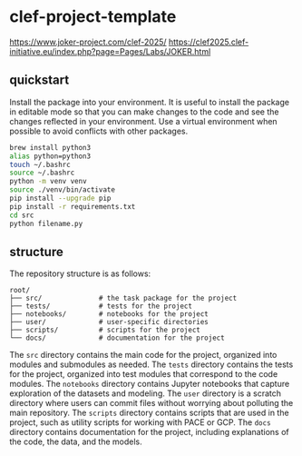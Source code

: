 # clef-project-template

https://www.joker-project.com/clef-2025/
https://clef2025.clef-initiative.eu/index.php?page=Pages/Labs/JOKER.html

## quickstart

Install the package into your environment.
It is useful to install the package in editable mode so that you can make changes to the code and see the changes reflected in your environment.
Use a virtual environment when possible to avoid conflicts with other packages.

```bash
brew install python3
alias python=python3
touch ~/.bashrc
source ~/.bashrc
python -m venv venv
source ./venv/bin/activate
pip install --upgrade pip
pip install -r requirements.txt
cd src
python filename.py
```

## structure

The repository structure is as follows:

```
root/
├── src/              # the task package for the project
├── tests/            # tests for the project
├── notebooks/        # notebooks for the project
├── user/             # user-specific directories
├── scripts/          # scripts for the project
└── docs/             # documentation for the project
```

The `src` directory contains the main code for the project, organized into modules and submodules as needed.
The `tests` directory contains the tests for the project, organized into test modules that correspond to the code modules.
The `notebooks` directory contains Jupyter notebooks that capture exploration of the datasets and modeling.
The `user` directory is a scratch directory where users can commit files without worrying about polluting the main repository.
The `scripts` directory contains scripts that are used in the project, such as utility scripts for working with PACE or GCP.
The `docs` directory contains documentation for the project, including explanations of the code, the data, and the models.
